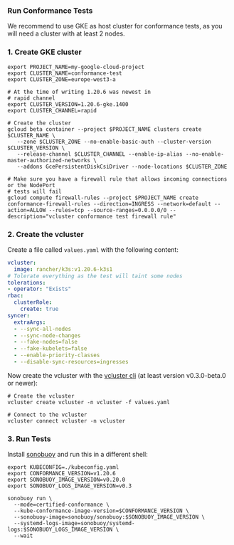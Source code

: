 ### Run Conformance Tests

We recommend to use GKE as host cluster for conformance tests, as you will need a cluster with at least 2 nodes.


### 1. Create GKE cluster

```
export PROJECT_NAME=my-google-cloud-project
export CLUSTER_NAME=conformance-test
export CLUSTER_ZONE=europe-west3-a

# At the time of writing 1.20.6 was newest in
# rapid channel
export CLUSTER_VERSION=1.20.6-gke.1400
export CLUSTER_CHANNEL=rapid

# Create the cluster
gcloud beta container --project $PROJECT_NAME clusters create $CLUSTER_NAME \
   --zone $CLUSTER_ZONE --no-enable-basic-auth --cluster-version $CLUSTER_VERSION \
   --release-channel $CLUSTER_CHANNEL --enable-ip-alias --no-enable-master-authorized-networks \
   --addons GcePersistentDiskCsiDriver --node-locations $CLUSTER_ZONE
   
# Make sure you have a firewall rule that allows incoming connections or the NodePort
# tests will fail
gcloud compute firewall-rules --project $PROJECT_NAME create conformance-firewall-rules --direction=INGRESS --network=default --action=ALLOW --rules=tcp --source-ranges=0.0.0.0/0 --description="vcluster conformance test firewall rule"
```

### 2. Create the vcluster

Create a file called `values.yaml` with the following content:
```yaml
vcluster:
  image: rancher/k3s:v1.20.6-k3s1
# Tolerate everything as the test will taint some nodes
tolerations:
- operator: "Exists"
rbac:
  clusterRole:
    create: true
syncer:
  extraArgs:
  - --sync-all-nodes
  - --sync-node-changes
  - --fake-nodes=false
  - --fake-kubelets=false
  - --enable-priority-classes
  - --disable-sync-resources=ingresses
```

Now create the vcluster with the [vcluster cli](https://github.com/loft-sh/vcluster/releases) (at least version v0.3.0-beta.0 or newer):
```
# Create the vcluster
vcluster create vcluster -n vcluster -f values.yaml

# Connect to the vcluster 
vcluster connect vcluster -n vcluster
```

### 3. Run Tests

Install [sonobuoy](https://github.com/vmware-tanzu/sonobuoy) and run this in a different shell:
```
export KUBECONFIG=./kubeconfig.yaml
export CONFORMANCE_VERSION=v1.20.6
export SONOBUOY_IMAGE_VERSION=v0.20.0
export SONOBUOY_LOGS_IMAGE_VERSION=v0.3

sonobuoy run \
  --mode=certified-conformance \
  --kube-conformance-image-version=$CONFORMANCE_VERSION \
  --sonobuoy-image=sonobuoy/sonobuoy:$SONOBUOY_IMAGE_VERSION \
  --systemd-logs-image=sonobuoy/systemd-logs:$SONOBUOY_LOGS_IMAGE_VERSION \
  --wait
```

